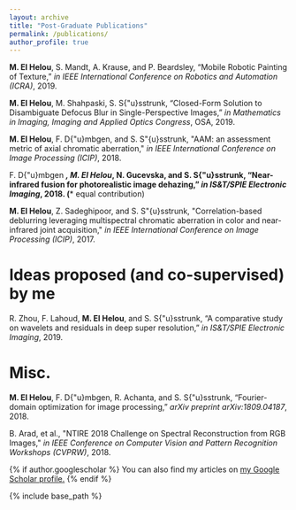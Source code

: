 ```yaml
---
layout: archive
title: "Post-Graduate Publications"
permalink: /publications/
author_profile: true
---
```


**M. El Helou**, S. Mandt, A. Krause, and P. Beardsley, “Mobile Robotic Painting of Texture,” *in IEEE International Conference on Robotics and Automation (ICRA)*, 2019.

**M. El Helou**, M. Shahpaski, S. S{\"u}sstrunk, “Closed-Form Solution to Disambiguate Defocus Blur in Single-Perspective Images,” *in Mathematics in Imaging, Imaging and Applied Optics Congress*, OSA, 2019.

**M. El Helou**, F. D{\"u}mbgen, and S. S\"{u}sstrunk, "AAM: an assessment metric of axial chromatic aberration," *in IEEE International Conference on Image Processing (ICIP)*, 2018.

F. D{\"u}mbgen *****, **M. El Helou***, N. Gucevska, and S. S{\"u}sstrunk, “Near-infrared fusion for photorealistic image dehazing,” *in IS\&T/SPIE Electronic Imaging*, 2018. (***** equal contribution)

**M. El Helou**, Z. Sadeghipoor, and S. S\"{u}sstrunk, "Correlation-based deblurring leveraging multispectral chromatic aberration in color and near-infrared joint acquisition," *in IEEE International Conference on Image Processing (ICIP)*, 2017.

Ideas proposed (and co-supervised) by me
====
R. Zhou, F. Lahoud, **M. El Helou**, and S. S{\"u}sstrunk, “A comparative study on wavelets and residuals in deep super resolution,” *in IS\&T/SPIE Electronic Imaging*, 2019.

Misc.
====
**M. El Helou**, F. D{\"u}mbgen, R. Achanta, and S. S{\"u}sstrunk, “Fourier-domain optimization for image processing,” *arXiv preprint arXiv:1809.04187*, 2018.

B. Arad, et al., "NTIRE 2018 Challenge on Spectral Reconstruction from RGB Images," *in IEEE Conference on Computer Vision and Pattern Recognition Workshops (CVPRW)*, 2018.





{% if author.googlescholar %}
  You can also find my articles on <u><a href="{{author.googlescholar}}">my Google Scholar profile</a>.</u>
{% endif %}

{% include base_path %}

